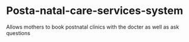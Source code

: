 # Posta-natal-care-services-system
Allows mothers to book postnatal clinics with the docter as well as ask questions
